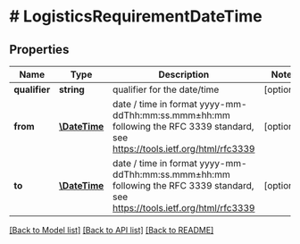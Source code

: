# # LogisticsRequirementDateTime

## Properties

Name | Type | Description | Notes
------------ | ------------- | ------------- | -------------
**qualifier** | **string** | qualifier for the date/time | [optional]
**from** | [**\DateTime**](\DateTime.md) | date / time in format yyyy-mm-ddThh:mm:ss.mmm±hh:mm following the RFC 3339 standard, see https://tools.ietf.org/html/rfc3339 | [optional]
**to** | [**\DateTime**](\DateTime.md) | date / time in format yyyy-mm-ddThh:mm:ss.mmm±hh:mm following the RFC 3339 standard, see https://tools.ietf.org/html/rfc3339 | [optional]

[[Back to Model list]](../../README.md#models) [[Back to API list]](../../README.md#endpoints) [[Back to README]](../../README.md)
